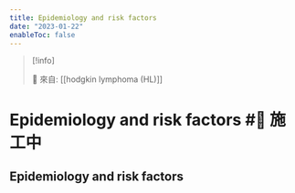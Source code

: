 ```yaml
---
title: Epidemiology and risk factors
date: "2023-01-22"
enableToc: false
---
```


> [!info]
>
> 🌱 來自: [[hodgkin lymphoma (HL)]]

# Epidemiology and risk factors #🚧 施工中

## Epidemiology and risk factors

